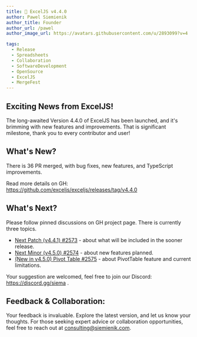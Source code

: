 ```yaml
---
title: 🚀 ExcelJS v4.4.0
author: Pawel Siemienik
author_title: Founder
author_url: /pawel
author_image_url: https://avatars.githubusercontent.com/u/2893099?v=4

tags:
  - Release
  - Spreadsheets
  - Collaboration
  - SoftwareDevelopment
  - OpenSource
  - ExcelJS
  - MergeFest
---
```


## Exciting News from ExcelJS!

The long-awaited Version 4.4.0 of ExcelJS has been launched, and it's brimming with new features and improvements. That is significant milestone, thank you to every contributor and user! 

## What's New?

There is 36 PR merged, with bug fixes, new features, and TypeScript improvements. 

Read more details on GH: https://github.com/exceljs/exceljs/releases/tag/v4.4.0

## What's Next?

Please follow pinned discussions on GH project page. There is currently three topics.  

* [Next Patch (v4.4.1) #2573](https://github.com/exceljs/exceljs/discussions/2573) - about what will be included in the sooner release.
* [Next Minor (v4.5.0) #2574](https://github.com/exceljs/exceljs/discussions/2574) - about new features planned.
* [(New in v4.5.0) Pivot Table #2575](https://github.com/exceljs/exceljs/discussions/2575) - about PivotTable feature and current limitations. 

Your suggestion are welcomed, feel free to join our Discord: https://discord.gg/siema .

## Feedback & Collaboration:

Your feedback is invaluable. Explore the latest version, and let us know your thoughts.
For those seeking expert advice or collaboration opportunities, feel free to reach out at consulting@siemienik.com.